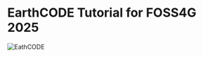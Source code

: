 # EarthCODE Tutorial for FOSS4G 2025

![EathCODE](https://esa-earthcode.github.io/documentation/img/EarthCODE_kv_transparent.png)
